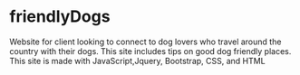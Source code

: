 # friendlyDogs
Website for client looking to connect to dog lovers who travel around the country with their dogs. This site includes tips on good dog friendly places. This site is made with JavaScript,Jquery, Bootstrap, CSS, and HTML
